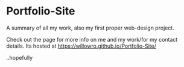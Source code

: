 # Portfolio-Site

A summary of all my work, also my first proper web-design project.

Check out the page for more info on me and my work/for my contact details. Its hosted at https://willowro.github.io/Portfolio-Site/

..hopefully

